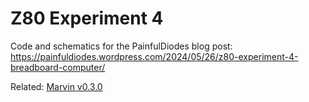# Z80 Experiment 4
Code and schematics for the PainfulDiodes blog post: 
https://painfuldiodes.wordpress.com/2024/05/26/z80-experiment-4-breadboard-computer/

Related: [Marvin v0.3.0](https://github.com/PainfulDiodes/marvin/releases/tag/v0.3.0)